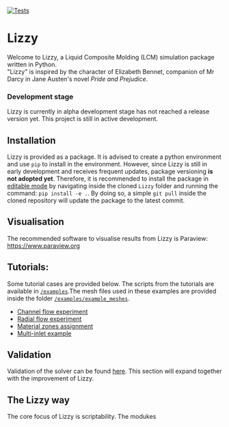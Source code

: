 [![Tests](https://github.com/simonebancora/Lizzy/actions/workflows/tests.yaml/badge.svg)](https://github.com/simonebancora/Lizzy/actions/workflows/tests.yaml)

# Lizzy
Welcome to Lizzy, a Liquid Composite Molding (LCM) simulation package written in Python.  
"Lizzy" is inspired by the character of Elizabeth Bennet, companion of Mr Darcy in Jane Austen's novel _Pride and Prejudice_.

### Development stage
Lizzy is currently in alpha development stage has not reached a release version yet.
This project is still in active development.

## Installation
Lizzy is provided as a package.
It is advised to create a python environment and use `pip` to install in the environment.
However, since Lizzy is still in early development and receives frequent updates, package versioning **is not adopted yet**.
Therefore, it is recommended to install the package in [editable mode](https://packaging.python.org/en/latest/guides/distributing-packages-using-setuptools/#working-in-development-mode) by navigating inside the cloned `Lizzy` folder and running the command: `pip install -e .`. By doing so, a simple `git pull` inside the cloned repository will update the package to the latest commit.

## Visualisation
The recommended software to visualise results from Lizzy is Paraview:
https://www.paraview.org

## Tutorials:
Some tutorial cases are provided below. The scripts from the tutorials are available in [`/examples`](./examples).The mesh files used in these examples are provided inside the folder [`/examples/example_meshes`](./examples/example_meshes). 

- [Channel flow experiment](docs/tutorials/rect.md)
- [Radial flow experiment](docs/tutorials/radial_aniso.md)
- [Material zones assignment](docs/tutorials/triforce.md)
- [Multi-inlet example](docs/tutorials/multi_inlet.md)

## Validation
Validation of the solver can be found [here](docs/validation.md). This section will expand together with the improvement of Lizzy.

## The Lizzy way
The core focus of Lizzy is scriptability. The modukes